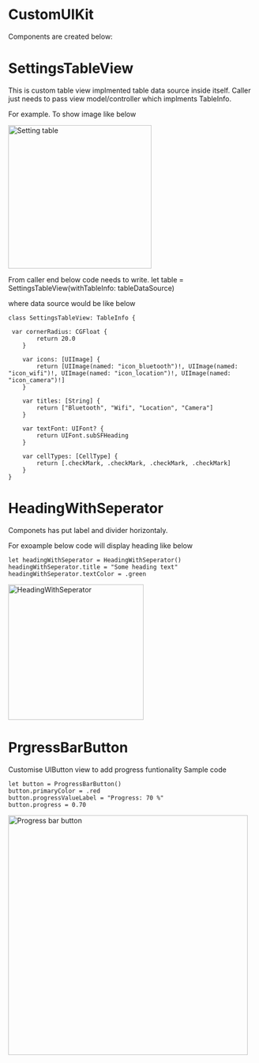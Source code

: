 # CustomUIKit

Components are created below:

# SettingsTableView
This is custom table view implmented table data source inside itself. Caller just needs to pass view model/controller which implments TableInfo.

For example. To show image like below

<img width="290" alt="Setting table" src="https://user-images.githubusercontent.com/2247603/147758316-9ae67791-b28c-4bea-8e0b-7d732dd66d39.png">

From caller end below code needs to write.
let table = SettingsTableView(withTableInfo: tableDataSource)

where data source would be like below

```
class SettingsTableView: TableInfo {

 var cornerRadius: CGFloat {
        return 20.0
    }
    
    var icons: [UIImage] {
        return [UIImage(named: "icon_bluetooth")!, UIImage(named: "icon_wifi")!, UIImage(named: "icon_location")!, UIImage(named: "icon_camera")!]
    }
    
    var titles: [String] {
        return ["Bluetooth", "Wifi", "Location", "Camera"]
    }
    
    var textFont: UIFont? {
        return UIFont.subSFHeading
    }
    
    var cellTypes: [CellType] {
        return [.checkMark, .checkMark, .checkMark, .checkMark]
    }
}
```

# HeadingWithSeperator
Componets has put label and divider horizontaly.

For exoample below code will display heading like below
```
let headingWithSeperator = HeadingWithSeperator()
headingWithSeperator.title = "Some heading text"
headingWithSeperator.textColor = .green
```
<img width="274" alt="HeadingWithSeperator" src="https://user-images.githubusercontent.com/2247603/147768377-3c32385b-8889-40f4-b9fa-8f7625c9dcfe.png">

# PrgressBarButton
Customise UIButton view to add progress funtionality
Sample code
```
let button = ProgressBarButton()
button.primaryColor = .red
button.progressValueLabel = "Progress: 70 %"
button.progress = 0.70
```
<img width="485" alt="Progress bar button" src="https://user-images.githubusercontent.com/2247603/147928727-7801bf04-6b3f-456f-b913-0f910cd01a6b.png">




